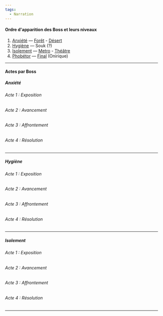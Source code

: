 ```yaml
---
tags:
  - Narration
---
```

#### Ordre d'apparition des Boss et leurs niveaux

1. [Anxiété]() — [Forêt]() - [Désert]()
2. [Hygiène]() — Souk (?)
3. [Isolement]() — [Metro]() - [Théâtre]()
4. [Phobétor]() — [Final]() (Onirique)

---
#### Actes par Boss

##### Anxiété

###### Acte 1 : Exposition

> 
###### Acte 2 : Avancement

> 
###### Acte 3 : Affrontement

> 
###### Acte 4 : Résolution

> 

---
##### Hygiène

###### Acte 1 : Exposition

> 
###### Acte 2 : Avancement

> 
###### Acte 3 : Affrontement

> 
###### Acte 4 : Résolution

> 

---
##### Isolement

###### Acte 1 : Exposition

> 
###### Acte 2 : Avancement

> 
###### Acte 3 : Affrontement

> 
###### Acte 4 : Résolution

> 

---

